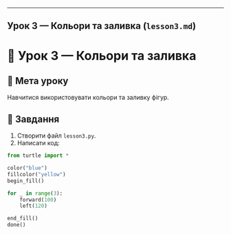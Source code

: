 
---

## Урок 3 — Кольори та заливка (`lesson3.md`)  

# 🎨 Урок 3 — Кольори та заливка

## 🎯 Мета уроку
Навчитися використовувати кольори та заливку фігур.

## 📝 Завдання
1. Створити файл `lesson3.py`.
2. Написати код:

```python
from turtle import *

color("blue")
fillcolor("yellow")
begin_fill()

for _ in range(3):
    forward(100)
    left(120)

end_fill()
done()
```